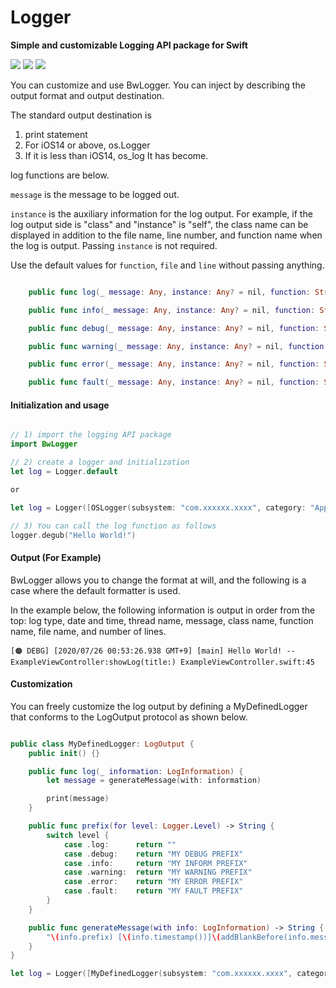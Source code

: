 # Logger

**Simple and customizable Logging API package for Swift**

![](https://img.shields.io/badge/license-Apache%202-green.svg)
![](https://img.shields.io/badge/Platforms-iOS-blue)
![](https://img.shields.io/badge/Swift_Package_Manager-compatible-orange)

You can customize and use BwLogger. You can inject by describing the output format and output destination.

The standard output destination is
1) print statement
2) For iOS14 or above, os.Logger
3) If it is less than iOS14, os_log
It has become.

log functions are below.

`message` is the message to be logged out.

`instance` is the auxiliary information for the log output. For example, if the log output side is "class" and "instance" is "self", the class name can be displayed in addition to the file name, line number, and function name when the log is output.
Passing `instance` is not required.

Use the default values for `function`, `file` and `line` without passing anything.

```swift

    public func log(_ message: Any, instance: Any? = nil, function: String = #function, file: String = #file, line: Int = #line)

    public func info(_ message: Any, instance: Any? = nil, function: String = #function, file: String = #file, line: Int = #line)

    public func debug(_ message: Any, instance: Any? = nil, function: String = #function, file: String = #file, line: Int = #line)

    public func warning(_ message: Any, instance: Any? = nil, function: String = #function, file: String = #file, line: Int = #line)

    public func error(_ message: Any, instance: Any? = nil, function: String = #function, file: String = #file, line: Int = #line)

    public func fault(_ message: Any, instance: Any? = nil, function: String = #function, file: String = #file, line: Int = #line)

```



#### Initialization and usage

```swift

// 1) import the logging API package
import BwLogger

// 2) create a logger and initialization
let log = Logger.default

or 

let log = Logger([OSLogger(subsystem: "com.xxxxxx.xxxx", category: "App")])

// 3) You can call the log function as follows
logger.degub("Hello World!")

```

#### Output (For Example)

BwLogger allows you to change the format at will, and the following is a case where the default formatter is used.

In the example below, the following information is output in order from the top: log type, date and time, thread name, message, class name, function name, file name, and number of lines.

```
[🟠 DEBG] [2020/07/26 00:53:26.938 GMT+9] [main] Hello World! -- ExampleViewController:showLog(title:) ExampleViewController.swift:45
```

#### Customization

You can freely customize the log output by defining a MyDefinedLogger that conforms to the LogOutput protocol as shown below.

```swift

public class MyDefinedLogger: LogOutput {
    public init() {}

    public func log(_ information: LogInformation) {
        let message = generateMessage(with: information)

        print(message)
    }

    public func prefix(for level: Logger.Level) -> String {
        switch level {
            case .log:      return ""
            case .debug:    return "MY DEBUG PREFIX"
            case .info:     return "MY INFORM PREFIX"
            case .warning:  return "MY WARNING PREFIX"
            case .error:    return "MY ERROR PREFIX"
            case .fault:    return "MY FAULT PREFIX"
        }
    }

    public func generateMessage(with info: LogInformation) -> String {
        "\(info.prefix) [\(info.timestamp())]\(addBlankBefore(info.message)) [\(info.threadName)] [\(info.objectName)] \(info.fileName): \(info.line))"
    }
}

let log = Logger([MyDefinedLogger(subsystem: "com.xxxxxx.xxxx", category: "App")])

```
